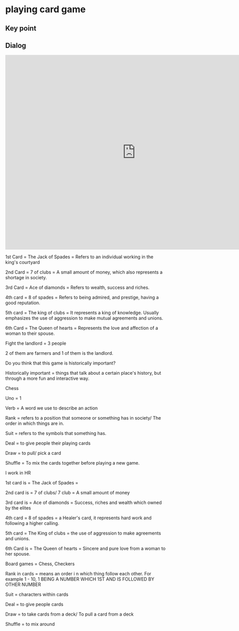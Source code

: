 # playing card game

## Key point



## Dialog

<iframe name="easyXDM_default86_provider" id="easyXDM_default86_provider" src="https://cns.ef-cdn.com/Juno/EvcContent/12/02/Playing_a_card_game/index.html?api_v=0.0.13&amp;accessKey=1f0d20d3-3869-48cb-ab56-9a67248ad95f&amp;attendanceToken=4e661a58-aed2-444e-87ed-2ab5be3aa4a8&amp;xdm_e=https%3A%2F%2Fevc.ef.com.cn&amp;xdm_c=default86&amp;xdm_p=1" frameborder="0" style="box-sizing: border-box; width: 813px; height: 609.75px;"></iframe>

1st Card = The Jack of Spades  = Refers to an individual working in the king's courtyard 

 

2nd Card = 7 of clubs = A small amount of money, which also represents a shortage in society. 



3rd Card = Ace of diamonds = Refers to wealth, success and riches.



4th card = 8 of spades = Refers to being admired, and prestige, having a good reputation.



5th card = The king of clubs = It represents a king of knowledge. Usually emphasizes the use of aggression to make mutual agreements and unions. 



6th Card = The Queen of hearts = Represents the love and affection of a woman to their spouse. 



Fight the landlord = 3 people 



2 of them are farmers and 1 of them is the landlord. 



Do you think that this game is historically important? 



Historically important = things that talk about a certain place's history, but through a more fun and interactive way.



Chess 



Uno = 1 



Verb = A word we use to describe an action



Rank = refers to a position that someone or something has in society/ The order in which things are in. 



Suit = refers to the symbols that something has. 





Deal = to give people their playing cards

Draw = to pull/ pick a card

Shuffle = To mix the cards together before playing a new game. 















I work in HR







1st card is = The Jack of Spades = 







2nd card is = 7 of clubs/ 7 club = A small amount of money 







3rd card is = Ace of diamonds = Success, riches and wealth which owned by the elites







4th card = 8 of spades = a Healer's card, it represents hard work and following a higher calling.







5th card = The King of clubs = the use of aggression to make agreements and unions. 







6th Card is = The Queen of hearts = Sincere and pure love from a woman to her spouse. 







Board games = Chess, Checkers







Rank in cards = means an order i n which thing follow each other. For example 1 - 10, 1 BEING A NUMBER WHICH 1ST AND IS FOLLOWED BY OTHER NUMBER







Suit = characters within cards 







Deal = to give people cards







Draw = to take cards from a deck/ To pull a card from a deck  







Shuffle = to mix around